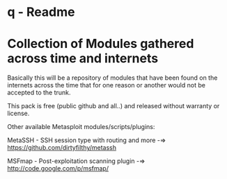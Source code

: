q - Readme
==

Collection of Modules gathered across time and internets
====

Basically this will be a repository of modules that have been found 
on the internets across the time that for one reason or another
would not be accepted to the trunk.

This pack is free (public github and all..) and released without
warranty or license.

Other available Metasploit modules/scripts/plugins:

MetaSSH - SSH session type with routing and more
-=> https://github.com/dirtyfilthy/metassh

MSFmap - Post-exploitation scanning plugin
-=> http://code.google.com/p/msfmap/